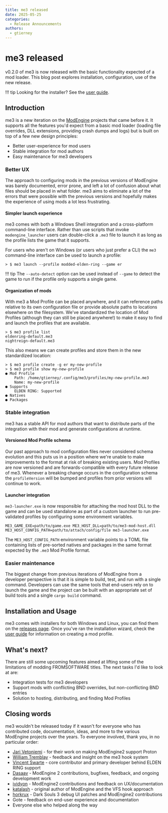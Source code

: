 ```yaml
---
title: me3 released
date: 2025-05-25
categories:
  - Release Announcements
authors:
  - gtierney
---
```


# me3 released

v0.2.0 of me3 is now released with the basic functionality expected of a mod loader.
This blog post explores installation, configuration, use of the new release.

!!! tip
    Looking for the installer? See the [user guide](../../user-guide/installation.md).

## Introduction

me3 is a new iteration on the [ModEngine](https://github.com/soulsmods/ModEngine2) projects that came before it.
It supports all the features you'd expect from a basic mod loader (loading file overrides, DLL extensions, providing crash dumps and logs) but is built on top of a few new design principles:

- Better user-experience for mod users
- Stable integration for mod authors
- Easy maintenance for me3 developers

### Better UX

The approach to configuring mods in the previous versions of ModEngine was barely documented, error prone, and left a lot of confusion about what files should be placed in what folder.
me3 aims to eliminate a lot of the errors that were possible with the previous versions and hopefully makes the experience of using mods a lot less frustrating.

#### Simpler launch experience

me3 comes with both a Windows Shell integration and a cross-platform command-line interface.
Rather than use scripts that invoke `modengine_launcher` users can double-click a `.me3` file to launch it as long as the profile lists the game that it supports.

For users who aren't on Windows (or users who just prefer a CLI) the `me3` command-line interface can be used to launch a profile:

``` shell
> $ me3 launch --profile modded-elden-ring --game er
```

!!! tip
    The `--auto-detect` option can be used instead of `--game` to detect the game to run if the profile only supports a single game.

#### Organization of mods

With me3 a Mod Profile can be placed anywhere, and it can reference paths relative to its own configuration file or provide absolute paths to locations elsewhere on the filesystem.
We've standardized the location of Mod Profiles (although they can still be placed anywhere!) to make it easy to find and launch the profiles that are available.

```shell
> $ me3 profile list
eldenring-default.me3
nightreign-default.me3
```

This also means we can create profiles and store them in the new standardized location:

```shell
> $ me3 profile create -g er my-new-profile
> $ me3 profile show my-new-profile
● Mod Profile
    Path: /home/gtierney/.config/me3/profiles/my-new-profile.me3
    Name: my-new-profile
● Supports
    ELDEN RING: Supported
● Natives
● Packages
```

### Stable integration

me3 has a stable API for mod authors that want to distribute parts of the integration with their mod and generate configurations at runtime.

#### Versioned Mod Profile schema

Our past approach to mod configuration files never considered schema evolution and this puts us in a position where we're unable to make improvements to the format
at risk of breaking existing users.
Mod Profiles are now versioned and are forwards-compatible with every future release of me3.
Whenever a breaking change occurs in the configuration schema the `profileVersion` will be bumped and profiles from prior versions will continue to work.

#### Launcher integration

`me3-launcher.exe` is now responsible for attaching the mod host DLL to the game and can be used standalone as part of a custom launcher to run pre-validated profiles by configuring some environment variables.

```shell
ME3_GAME_EXE=path/to/game.exe ME3_HOST_DLL=path/to/me3-mod-host.dll ME3_HOST_CONFIG_PATH=path/to/attach/config/file me3-launcher.exe
```

The `ME3_HOST_CONFIG_PATH` environment variable points to a TOML file containing lists of pre-sorted natives and packages in the same format expected by the `.me3` Mod Profile format.

### Easier maintenance

The biggest change from previous iterations of ModEngine from a developer perspective is that it is simple to build, test, and run with a single command.
Developers can use the same tools that end-users rely on to launch the game and the project can be built with an appropriate set of build tools and a single `cargo build` command.

## Installation and Usage

me3 comes with installers for both Windows and Linux, you can find them on the [releases page](https://github.com/garyttierney/me3/releases/latest/).
Once you've ran the installation wizard, check the [user guide](../../user-guide/creating-mod-profiles.md) for information on creating a mod profile.

## What's next?

There are still some upcoming features aimed at lifting some of the limitations of modding FROMSOFTWARE titles.
The next tasks I'd like to look at are:

- Integration tests for me3 developers
- Support mods with conflicting BND overrides, but non-conflicting BND entries
- Solution to hosting, distributing, and finding Mod Profiles

## Closing words

me3 wouldn't be released today if it wasn't for everyone who has contributed code, documentation, ideas, and more to the various ModEngine projects over the years.
To everyone involved, thank you, in no particular order:

- [Jari Vetoniemi](https://github.com/Cloudef) - for their work on making ModEngine2 support Proton
- [William Tremblay](https://github.com/tremwil) - feedback and insight on the me3 hook system
- [Vincent Swarte](https://github.com/vswarte) - core contributor and primary developer behind ELDEN RING support
- [Dasaav](https://github.com/dasaav-dsv) - ModEngine 2 contributions, bugfixes, feedback, and ongoing development work
- [ividyon](https://github.com/ividyon) - ModEngine2 contributions and feedback on UX/documentation
- [katalash](https://github.com/katalash) - original author of ModEngine and the VFS hook approach
- [horkrux](https://github.com/horkrux) - Dark Souls 3 debug UI patches and ModEngine2 contributions
- Gote - feedback on end-user experience and documentation
- Everyone else who helped along the way
<!-- more -->